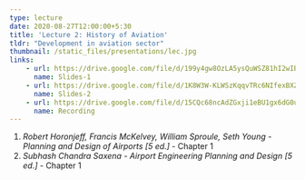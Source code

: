 ```yaml
---
type: lecture
date: 2020-08-27T12:00:00+5:30
title: 'Lecture 2: History of Aviation'
tldr: "Development in aviation sector"
thumbnail: /static_files/presentations/lec.jpg
links: 
    - url: https://drive.google.com/file/d/199y4gw8OzLA5ysQuWSZ81hI2wIBCvTkL/view?usp=sharing
      name: Slides-1
    - url: https://drive.google.com/file/d/1K8W3W-KLWSzKqqvTRc6NIfexBXZcpuCh/view?usp=sharing
      name: Slides-2
    - url: https://drive.google.com/file/d/15CQc68ncAdZGxji1eBU1gx6dG0uet6dK/view?usp=sharing
      name: Recording
---
```

1. *Robert Horonjeff, Francis McKelvey, William Sproule, Seth Young - Planning and Design of Airports [5 ed.]* - Chapter 1
2. *Subhash Chandra Saxena - Airport Engineering Planning and Design [5 ed.]* - Chapter 1